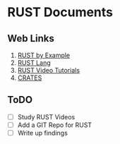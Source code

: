 # RUST Documents #
## Web Links ##
1. [RUST by Example](http://rustbyexample.com/index.html)
2. [RUST Lang](https://doc.rust-lang.org/book/README.html)
3. [RUST Video Tutorials](https://www.youtube.com/playlist?list=PL0Fqs05rod8D80WKBCeT326CT8vcAm_N9)
4. [CRATES](https://crates.io/)


## ToDO ##
- [ ] Study RUST Videos
- [ ] Add a GIT Repo for RUST
- [ ] Write up findings